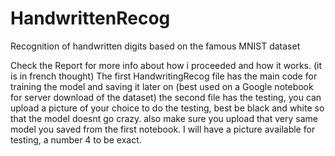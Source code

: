 # HandwrittenRecog
Recognition of handwritten digits based on the famous MNIST dataset

Check the Report for more info about how i proceeded and how it works. (it is in french thought)
The first HandwritingRecog file has the main code for training the model and saving it later on (best used on a Google notebook for server download of the dataset)
the second file has the testing, you can upload a picture of your choice to do the testing, best be black and white so that the model doesnt go crazy. also make sure you upload that very same model you saved from the first notebook. 
I will have a picture available for testing, a number 4 to be exact.
